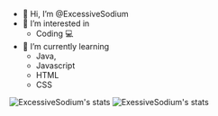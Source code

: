 - 👋 Hi, I’m @ExcessiveSodium
- 👀 I’m interested in 
  - Coding 💻
- 🌱 I’m currently learning 
  - Java,
  - Javascript
  - HTML
  - CSS

![ExcessiveSodium's stats](https://github-readme-stats.vercel.app/api/top-langs/?username=IllegalNatrium&layout=compact&theme=radical) ![ExessiveSodium's stats](https://github-readme-stats.vercel.app/api?username=IllegalNatrium&show_icons=true&theme=radical)

